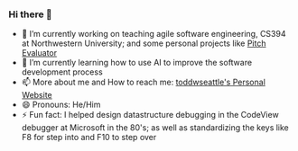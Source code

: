 ### Hi there 👋

- 🔭 I’m currently working on teaching agile software engineering, CS394 at Northwestern University; and some personal projects like [Pitch Evaluator](https://pitcheval.com)
- 🌱 I’m currently learning how to use AI to improve the software development process
- 📫 More about me and How to reach me: [toddwseattle's Personal Website](https://toddwseattle.com)
- 😄 Pronouns: He/Him
- ⚡ Fun fact: I helped design datastructure debugging in the CodeView debugger at Microsoft in the 80's; as well as standardizing the keys like F8 for step into and F10 to step over

